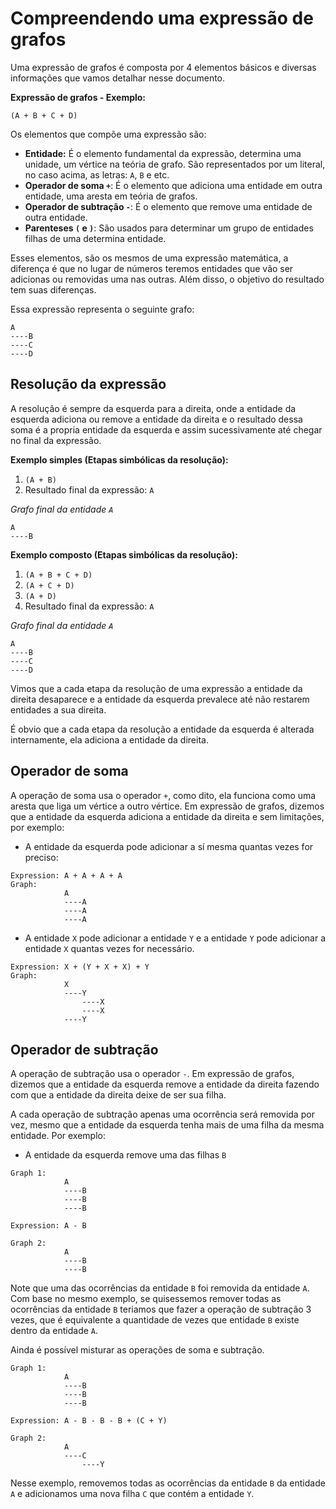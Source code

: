 # Compreendendo uma expressão de grafos <header-set anchor-name="intro" />

Uma expressão de grafos é composta por 4 elementos básicos e diversas informações que vamos detalhar nesse documento.

**Expressão de grafos - Exemplo:**

```
(A + B + C + D)
```

Os elementos que compõe uma expressão são:

* **Entidade:** É o elemento fundamental da expressão, determina uma unidade, um vértice na teória de grafo. São representados por um literal, no caso acima, as letras: `A`, `B` e etc.
* **Operador de soma `+`**: É o elemento que adiciona uma entidade em outra entidade, uma aresta em teória de grafos.
* **Operador de subtração `-`**: É o elemento que remove uma entidade de outra entidade.
* **Parenteses `(` e `)`**: São usados para determinar um grupo de entidades filhas de uma determina entidade.

Esses elementos, são os mesmos de uma expressão matemática, a diferença é que no lugar de números teremos entidades que vão ser adicionas ou removidas uma nas outras. Além disso, o objetivo do resultado tem suas diferenças.

Essa expressão representa o seguinte grafo:

```
A 
----B
----C
----D
```

## Resolução da expressão <header-set anchor-name="expression-execution-order" />

A resolução é sempre da esquerda para a direita, onde a entidade da esquerda adiciona ou remove a entidade da direita e o resultado dessa soma é a propria entidade da esquerda e assim sucessivamente até chegar no final da expressão.

**Exemplo simples (Etapas simbólicas da resolução):**

1. `(A + B)`
2. Resultado final da expressão: `A`

_Grafo final da entidade `A`_

```
A 
----B
```

**Exemplo composto (Etapas simbólicas da resolução):**

1. `(A + B + C + D)`
2. `(A + C + D)`
3. `(A + D)`
4. Resultado final da expressão: `A`

_Grafo final da entidade `A`_

```
A 
----B
----C
----D
```

Vimos que a cada etapa da resolução de uma expressão a entidade da direita desaparece e a entidade da esquerda prevalece até não restarem entidades a sua direita. 

É obvio que a cada etapa da resolução a entidade da esquerda é alterada internamente, ela adiciona a entidade da direita.

## Operador de soma

A operação de soma usa o operador `+`, como dito, ela funciona como uma aresta que liga um vértice a outro vértice. Em expressão de grafos, dizemos que a entidade da esquerda adiciona a entidade da direita e sem limitações, por exemplo:

* A entidade da esquerda pode adicionar a sí mesma quantas vezes for preciso:

```
Expression: A + A + A + A
Graph:
            A 
            ----A
            ----A
            ----A
```

* A entidade `X` pode adicionar a entidade `Y` e a entidade `Y` pode adicionar a entidade `X` quantas vezes for necessário.

```
Expression: X + (Y + X + X) + Y
Graph:
            X 
            ----Y
                ----X
                ----X
            ----Y
```

## Operador de subtração

A operação de subtração usa o operador `-`. Em expressão de grafos, dizemos que a entidade da esquerda remove a entidade da direita fazendo com que a entidade da direita deixe de ser sua filha. 

A cada operação de subtração apenas uma ocorrência será removida por vez, mesmo que a entidade da esquerda tenha mais de uma filha da mesma entidade. Por exemplo:

* A entidade da esquerda remove uma das filhas `B`

```
Graph 1:
            A 
            ----B
            ----B
            ----B

Expression: A - B

Graph 2:
            A 
            ----B
            ----B
```

Note que uma das ocorrências da entidade `B` foi removida da entidade `A`. Com base no mesmo exemplo, se quisessemos remover todas as ocorrências da entidade `B` teriamos que fazer a operação de subtração 3 vezes, que é equivalente a quantidade de vezes que entidade `B` existe dentro da entidade `A`.

Ainda é possível misturar as operações de soma e subtração.

```
Graph 1:
            A 
            ----B
            ----B
            ----B

Expression: A - B - B - B + (C + Y)

Graph 2:
            A
            ----C    
                ----Y
```

Nesse exemplo, removemos todas as ocorrências da entidade `B` da entidade `A` e adicionamos uma nova filha `C` que contém a entidade `Y`.
